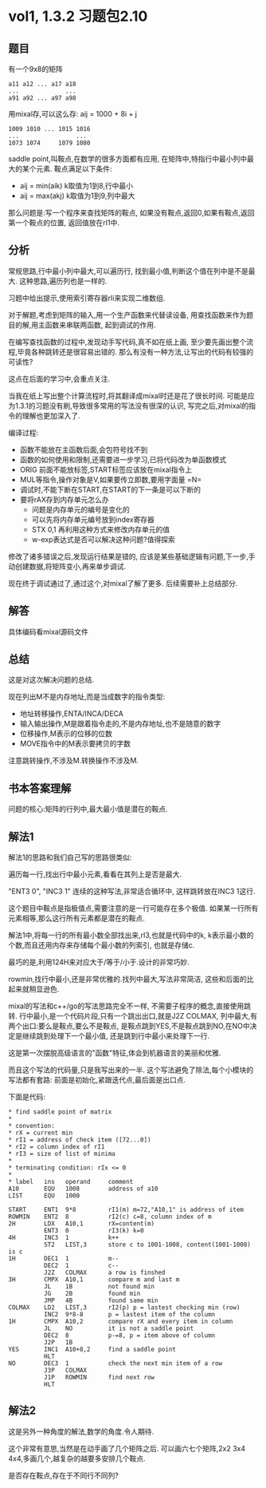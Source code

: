 # vol1, 1.3.2 习题包2.10

## 题目

有一个9x8的矩阵

    a11 a12 ... a17 a18
    ...             ...
    a91 a92 ... a97 a98

用mixal存,可以这么存: aij = 1000 + 8i + j

    1009 1010 ... 1015 1016
    ...                ...
    1073 1074     1079 1080

saddle point,叫鞍点,在数学的很多方面都有应用,
在矩阵中,特指行中最小列中最大的某个元素.
鞍点满足以下条件:

- aij = min(aik) k取值为1到8,行中最小
- aij = max(akj) k取值为1到9,列中最大

那么问题是:写一个程序来查找矩阵的鞍点,
如果没有鞍点,返回0,如果有鞍点,返回第一个鞍点的位置,
返回值放在rI1中.

## 分析

常规思路,行中最小列中最大,可以遍历行,
找到最小值,判断这个值在列中是不是最大.
这种思路,遍历列也是一样的.

习题中给出提示,使用索引寄存器rIi来实现二维数组.

对于解题,考虑到矩阵的输入,用一个生产函数来代替读设备,
用查找函数来作为题目的解,用主函数来串联两函数,
起到调试的作用.

在编写查找函数的过程中,发现动手写代码,真不如在纸上画,
至少要先画出整个流程,毕竟各种跳转还是很容易出错的.
那么有没有一种方法,让写出的代码有较强的可读性?

这点在后面的学习中,会重点关注.

当我在纸上写出整个计算流程时,将其翻译成mixal时还是花了很长时间.
可能是应为1.3.1的习题没有刷,导致很多常用的写法没有很深的认识,
写完之后,对mixal的指令的理解也更加深入了.

编译过程:

- 函数不能放在主函数后面,会包符号找不到
- 函数的如何使用和限制,还需要进一步学习,已将代码改为单函数模式
- ORIG 前面不能放标签,START标签应该放在mixal指令上
- MUL等指令,操作对象是V,如果要传立即数,要用字面量 =N=
- 调试时,不能下断在START,在START的下一条是可以下断的
- 要将rAX存到内存单元怎么办
  - 问题是内存单元的编号是变化的
  - 可以先将内存单元编号放到index寄存器
  - STX 0,1 再利用这种方式来修改内存单元的值
  - w-exp表达式是否可以解决这种问题?值得探索

修改了诸多错误之后,发现运行结果是错的,
应该是某些基础逻辑有问题,下一步,手动创建数据,将矩阵变小,再来单步调试.

现在终于调试通过了,通过这个,对mixal了解了更多.
后续需要补上总结部分.

## 解答

具体编码看mixal源码文件

## 总结

这是对这次解决问题的总结.

现在列出M不是内存地址,而是当成数字的指令类型:

- 地址转移操作,ENTA/INCA/DECA
- 输入输出操作,M是跟着指令走的,不是内存地址,也不是随意的数字
- 位移操作,M表示的位移的位数
- MOVE指令中的M表示要拷贝的字数

注意跳转操作,不涉及M.转换操作不涉及M.

## 书本答案理解

问题的核心:矩阵的行列中,最大最小值是潜在的鞍点.

## 解法1

解法1的思路和我们自己写的思路很类似:

遍历每一行,找出行中最小元素,看看在其列上是否是最大.

"ENT3 0", "INC3 1" 连续的这种写法,非常适合循环中,
这样跳转放在INC3 1这行.

这个题目中鞍点是指极值点,需要注意的是一行可能存在多个极值.
如果某一行所有元素相等,那么这行所有元素都是潜在的鞍点.

解法1中,将每一行的所有最小数全部找出来,rI3,也就是代码中的k,
k表示最小数的个数,而且还用内存来存储每个最小数的列索引,
也就是存储c.

最巧的是,利用124H来对应大于/等于/小于.设计的非常巧妙.

rowmin,找行中最小,还是非常优雅的.找列中最大,写法非常简洁,
这些和后面的比起来就稍显逊色.

mixal的写法和c++/go的写法思路完全不一样,
不需要子程序的概念,直接使用跳转.
行中最小,是一个代码片段,只有一个跳出出口,就是J2Z COLMAX,
列中最大,有两个出口:要么是鞍点,要么不是鞍点,
是鞍点跳到YES,不是鞍点跳到NO,在NO中决定是继续跳到处理下一个最小值,
还是跳到行中最小来处理下一行.

这是第一次摆脱高级语言的"函数"特征,体会到机器语言的美丽和优雅.

而且这个写法的代码量,只是我写出来的一半.
这个写法避免了除法,每个小模块的写法都有套路:
前面是初始化,紧跟迭代点,最后面是出口点.

下面是代码:

    * find saddle point of matrix
    *
    * convention:
    * rX = current min
    * rI1 = address of check item ([72...0])
    * rI2 = column index of rI1
    * rI3 = size of list of minima
    *
    * terminating condition: rIx <= 0
    *
    * label   ins   operand     comment
    A10       EQU   1008        address of a10
    LIST      EQU   1000

    START     ENT1  9*8         rI1(m) m=72,"A10,1" is address of item
    ROWMIN    ENT2  8           rI2(c) c=8, column index of m
    2H        LDX   A10,1       rX=content(m)
              ENT3  0           rI3(k) k=0
    4H        INC3  1           k++
              ST2   LIST,3      store c to 1001-1008, content(1001-1008) is c
    1H        DEC1  1           m--
              DEC2  1           c--
              J2Z   COLMAX      a row is finshed
    3H        CMPX  A10,1       compare m and last m
              JL    1B          not found min
              JG    2B          found min
              JMP   4B          found same min
    COLMAX    LD2   LIST,3      rI2(p) p = lastest checking min (row)
              INC2  9*8-8       p = lastest item of the column
    1H        CMPX  A10,2       compare rX and every item in column
              JL    NO          it is not a saddle point
              DEC2  8           p-=8, p = item above of column
              J2P   1B
    YES       INC1  A10+8,2     find a saddle point
              HLT
    NO        DEC3  1           check the next min item of a row
              J3P   COLMAX
              J1P   ROWMIN      find next row
              HLT

## 解法2

这是另外一种角度的解法,数学的角度.令人期待.

这个非常有意思,当然是在动手画了几个矩阵之后.
可以画六七个矩阵,2x2 3x4 4x4,多画几个,越复杂的越要多安排几个鞍点.

是否存在鞍点,存在于不同行不同列?
